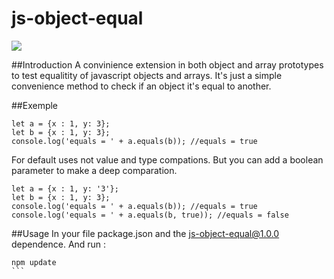 # js-object-equal

![](https://img.shields.io/badge/npm-1.0.0-green.svg)

##Introduction
A convinience extension in both object and array prototypes to test equalitity of javascript objects and arrays.
It's just a simple convenience method to check if an object it's equal to another.

##Exemple
```
let a = {x : 1, y: 3};
let b = {x : 1, y: 3};
console.log('equals = ' + a.equals(b)); //equals = true
```
For default uses not value and type compations. But you can add a boolean parameter to make a deep comparation.
```
let a = {x : 1, y: '3'};
let b = {x : 1, y: 3};
console.log('equals = ' + a.equals(b)); //equals = true
console.log('equals = ' + a.equals(b, true)); //equals = false

```

##Usage 
In your file package.json and the js-object-equal@1.0.0 dependence. And run :
 
````
npm update
```
